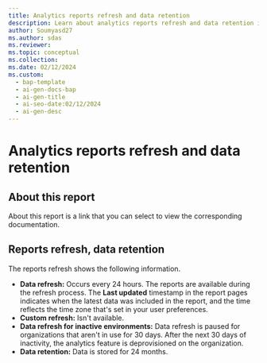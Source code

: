 ```yaml
---
title: Analytics reports refresh and data retention
description: Learn about analytics reports refresh and data retention in this article.
author: Soumyasd27
ms.author: sdas
ms.reviewer:
ms.topic: conceptual
ms.collection:
ms.date: 02/12/2024
ms.custom:
  - bap-template
  - ai-gen-docs-bap
  - ai-gen-title
  - ai-seo-date:02/12/2024
  - ai-gen-desc
---
```


# Analytics reports refresh and data retention

## About this report

About this report is a link that you can select to view the corresponding documentation.

## Reports refresh, data retention

The reports refresh shows the following information.

- **Data refresh:** Occurs every 24 hours. The reports are available during the refresh process. The **Last updated** timestamp in the report pages indicates when the latest data was included in the report, and the time reflects the time zone that's set in your user preferences.
- **Custom refresh:** Isn't available.
- **Data refresh for inactive environments:** Data refresh is paused for organizations that aren't in use for 30 days. After the next 30 days of inactivity, the analytics feature is deprovisioned on the organization.
- **Data retention:** Data is stored for 24 months.
